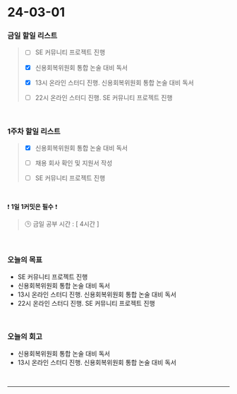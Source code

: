 # 24-03-01
### 금일 할일 리스트
> - [ ]  SE 커뮤니티 프로젝트 진행
>
> - [x]  신용회복위원회 통합 논술 대비 독서
>
> - [x]  13시 온라인 스터디 진행. 신용회복위원회 통합 논술 대비 독서
>
> - [ ]  22시 온라인 스터디 진행. SE 커뮤니티 프로젝트 진행

<br/>

### 1주차 할일 리스트  
> - [x]  신용회복위원회 통합 논술 대비 독서
>
> - [ ]  채용 회사 확인 및 지원서 작성
>
> - [ ]  SE 커뮤니티 프로젝트 진행

<br/>

❗ **1일 1커밋은 필수** ❗
> 🕒 금일 공부 시간 : [ 4시간 ]

<br/>

### 오늘의 목표
- SE 커뮤니티 프로젝트 진행
- 신용회복위원회 통합 논술 대비 독서
- 13시 온라인 스터디 진행. 신용회복위원회 통합 논술 대비 독서
- 22시 온라인 스터디 진행. SE 커뮤니티 프로젝트 진행

<br>

### 오늘의 회고
- 신용회복위원회 통합 논술 대비 독서
- 13시 온라인 스터디 진행. 신용회복위원회 통합 논술 대비 독서


<br/>

------------  
